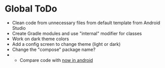# Global ToDo
* Clean code from unnecessary files from default template from Android Studio
* Create Gradle modules and use "internal" modifier for classes
* Work on dark theme colors
* Add a config screen to change theme (light or dark)
* Change the "compose" package name?
* * Compare code with [now in android](https://github.com/android/nowinandroid)